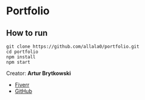 <h1>Portfolio</h1>

## How to run
    git clone https://github.com/allala0/portfolio.git
    cd portfolio
    npm install
    npm start

Creator: <b>Artur Brytkowski</b> 
 - <a target="_blank" href="https://www.fiverr.com/arturbrytkowski">Fiverr</a>
 - <a target="_blank" href="https://github.com/allala0">GitHub</a>
 